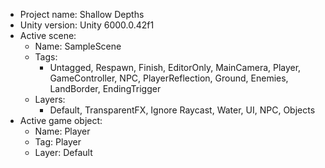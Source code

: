 <!-- UNITY CODE ASSIST INSTRUCTIONS START -->
- Project name: Shallow Depths
- Unity version: Unity 6000.0.42f1
- Active scene:
  - Name: SampleScene
  - Tags:
    - Untagged, Respawn, Finish, EditorOnly, MainCamera, Player, GameController, NPC, PlayerReflection, Ground, Enemies, LandBorder, EndingTrigger
  - Layers:
    - Default, TransparentFX, Ignore Raycast, Water, UI, NPC, Objects
- Active game object:
  - Name: Player
  - Tag: Player
  - Layer: Default
<!-- UNITY CODE ASSIST INSTRUCTIONS END -->